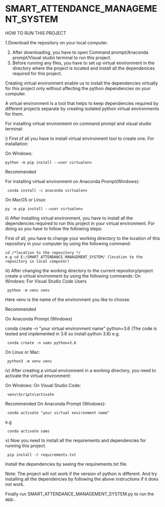 # SMART_ATTENDANCE_MANAGEMENT_SYSTEM
HOW TO RUN THIS PROJECT

  1.Download the repository on your local computer.
  

2. After downloading, you have to open Command prompt/Anaconda prompt/Visual studio terminal to run this project.
3. Before running any files, you have to set up virtual environment in the directory where the project is located and
install all the dependenices required for this project.

Creating virtual environment enable us to install the dependencies virtually for this project only without affecting the python dependencies on your computer.

A virtual environment is a tool that helps to keep dependencies required by different projects separate by creating isolated python virtual environments for them.

For installing virtual environment on command prompt and visual studio terminal:

i) First of all you have to install virtual environment tool to create one.
For installation:

On Windows:
  
    python -m pip install --user virtualenv
  
Recommended

For installing virtual environment on Anaconda Prompt(Windows):
  
     conda install -c anaconda virtualenv
     
On MacOS or Linux:

    py -m pip install --user virtualenv
    
ii) After installing virtual environment, you have to install all the dependencies required to run this project in your virtual environment. For doing so you have to follow the following steps:

First of all, you have to change your working directory to the location of this repository in your computer by using the following command:

    cd /*location to the repository */
    e.g cd E:/SMART_ATTENDANCE_MANAGEMENT_SYSTEM/ (location to the repository in local computer)

iii) After changing the working directory to the current repository/project create a virtual environment by using the following commands:
On Windows:
For Visual Studio Code Users
 
     python -m venv venv 

Here venv is the name of the environment you like to choose.

Recommended
 
 On Anaconda Prompt (Windows)
 
 conda create -n "your virtual environment name" python=3.6 (The code is tested and implemented in 3.6 so install python 3.6)
 e.g.
 
     conda create -n sams python=3.6
 
On Linux or Mac:

     python3 -m venv venv
 
iv) After creating a virtual environment in a working directory, you need to activate the virtual environment:

On Windows:
On Visual Studio Code:

     venv\Scripts\activate

Recommended
On Anaconda Prompt (Windows):

     conda activate "your virtual environment name"

 e.g 

     conda activate sams
 
v) Now you need to install all the requirements and dependencies for running this project.

     pip install -r requirements.txt
   
Install the dependencies by seeing the requirements.txt file.
    
Note: The project will not work if the version of python is different. And try installing all the dependencies by following the above instructions if it does not work.

Finally run SMART_ATTENDANCE_MANAGEMENT_SYSTEM.py to run the app..
